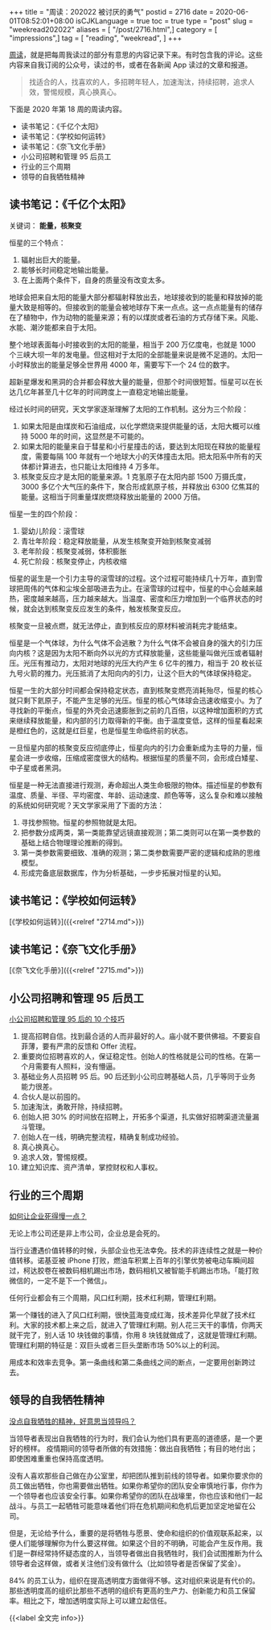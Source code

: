 +++
title = "周读：202022 被讨厌的勇气"
postid = 2716
date = 2020-06-01T08:52:01+08:00
isCJKLanguage = true
toc = true
type = "post"
slug = "weekread202022"
aliases = [ "/post/2716.html",]
category = [ "impressions",]
tag = [ "reading", "weekread", ]
+++

[周读](/tag/weekread/)，就是把每周我读过的部分有意思的内容记录下来。有时包含我的评论。这些内容来自我订阅的公众号，读过的书，或者在各新闻 App 读过的文章和报道。

> 找适合的人，找喜欢的人，多招聘年轻人，加速淘汰，持续招聘，追求人效，警惕规模，真心换真心。

<!--more-->

下面是 2020 年第 18 周的周读内容。

- 读书笔记：《千亿个太阳》
- 读书笔记：《学校如何运转》
- 读书笔记：《奈飞文化手册》
- 小公司招聘和管理 95 后员工
- 行业的三个周期
- 领导的自我牺牲精神

## 读书笔记：《千亿个太阳》

关键词： **能量，核聚变**

恒星的三个特点：

1. 辐射出巨大的能量。
2. 能够长时间稳定地输出能量。
3. 在上面两个条件下，自身的质量没有改变太多。

地球会把来自太阳的能量大部分都辐射释放出去，地球接收到的能量和释放掉的能量大致是相等的。但接收到的能量会被地球存下来一点点。这一点点能量有的储存在了植物中，作为动物的能量来源；有的以煤炭或者石油的方式存储下来。风能、水能、潮汐能都来自于太阳。

整个地球表面每小时接收到的太阳的能量，相当于 200 万亿度电，也就是 1000 个三峡大坝一年的发电量。但这相对于太阳的全部能量来说是微不足道的。太阳一小时释放出的能量足够全世界用 4000 年，需要写下一个 24 位的数字。

超新星爆发和黑洞的合并都会释放大量的能量，但那个时间很短暂。恒星可以在长达几亿年甚至几十亿年的时间跨度上一直稳定地输出能量。

经过长时间的研究，天文学家逐渐理解了太阳的工作机制。这分为三个阶段：

1. 如果太阳是由煤炭和石油组成，以化学燃烧来提供能量的话，太阳大概可以维持 5000 年的时间，这显然是不可能的。
2. 如果太阳的能量来自于彗星和小行星撞击的话，要达到太阳现在释放的能量程度，需要每隔 100 年就有一个地球大小的天体撞击太阳。把太阳系中所有的天体都计算进去，也只能让太阳维持 4 万多年。
3. 核聚变反应才是太阳的能量来源。1 克氢原子在太阳内部 1500 万摄氏度，3000 多亿个大气压的条件下，聚合形成氦原子核，并释放出 6300 亿焦耳的能量。这相当于同重量煤炭燃烧释放出能量的 2000 万倍。

恒星一生的四个阶段：

1. 婴幼儿阶段：滚雪球
2. 青壮年阶段：稳定释放能量，从发生核聚变开始到核聚变减弱
3. 老年阶段：核聚变减弱，体积膨胀
4. 死亡阶段：核聚变停止，内核收缩

恒星的诞生是一个引力主导的滚雪球的过程。这个过程可能持续几十万年，直到雪球把周伟的气体和尘埃全部吸进去为止。在滚雪球的过程中，恒星的中心会越来越热，密度越来越高，压力越来越大。当温度、密度和压力增加到一个临界状态的时候，就会达到核聚变反应发生的条件，触发核聚变反应。

核聚变一旦被点燃，就无法停止，直到核反应的原材料被消耗完才能结束。

恒星是一个气体球，为什么气体不会逃散？为什么气体不会被自身的强大的引力压向内核？这是因为太阳不断向外以光的方式释放能量，这些能量叫做光压或者辐射压。光压有推动力，太阳对地球的光压大约产生 6 亿牛的推力，相当于 20 枚长征九号火箭的推力。光压抵消了太阳向内的引力，让这个巨大的气体球保持稳定。

恒星一生的大部分时间都会保持稳定状态，直到核聚变燃亮消耗殆尽，恒星的核心就只剩下氦原子，不能产生足够的光压。恒星的核心气体球会迅速收缩变小。为了寻找新的平衡点，恒星的外壳会迅速膨胀到之前的几百倍，以这种增加面积的方式来继续释放能量，和内部的引力取得新的平衡。由于温度变低，这样的恒星看起来是橙红色的，这就是红巨星，也是恒星生命临终前的状态。

一旦恒星内部的核聚变反应彻底停止，恒星向内的引力会重新成为主导的力量，恒星会进一步收缩，压缩成密度很大的结构。根据恒星的质量不同，会形成白矮星、中子星或者黑洞。

恒星是一种无法直接进行观测，寿命超出人类生命极限的物体。描述恒星的参数有温度、质量、半径、平均密度、年龄、运动速度、颜色等等，这么复杂和难以接触的系统如何研究呢？天文学家采用了下面的方法：

1. 寻找参照物。恒星的参照物就是太阳。
2. 把参数分成两类，第一类能靠望远镜直接观测；第二类则可以在第一类参数的基础上结合物理理论推断的得到。
3. 第一类参数需要细致、准确的观测；第二类参数需要严密的逻辑和成熟的思维模型。
4. 形成完备底层数据库，作为分析基础，一步步拓展对恒星的认知。

## 读书笔记：《学校如何运转》

[《学校如何运转》]({{<relref "2714.md">}})

## 读书笔记：《奈飞文化手册》

[《奈飞文化手册》]({{<relref "2715.md">}})

## 小公司招聘和管理 95 后员工

[小公司招聘和管理 95 后的 10 个技巧](https://mp.weixin.qq.com/s?__biz=MzAxNTQ1NDY4MQ==&mid=2247483764&idx=1&sn=09153e8da55796a9a1f798d6343a9730)

1. 提高招聘自信。找到最合适的人而非最好的人。庙小就不要供佛祖。不要妄自菲薄，要有严肃的反馈和 Offer 流程。
2. 重要岗位招聘喜欢的人，保证稳定性。创始人的性格就是公司的性格。在第一个月需要有人照料，没有懵逼。
3. 基础业务人员招聘 95 后。90 后还到小公司应聘基础人员，几乎等同于业务能力很差。
4. 合伙人是以前囤的。
5. 加速淘汰，勇敢开除，持续招聘。
6. 创始人把 30% 的时间放在招聘上，开拓多个渠道，扎实做好招聘渠道流量漏斗管理。
7. 创始人在一线，明确完整流程，精确复制成功经验。
8. 真心换真心。
9. 追求人效，警惕规模。
10. 建立知识库、资产清单，掌控财权和人事权。

## 行业的三个周期

[如何让企业死得慢一点？](https://mp.weixin.qq.com/s?__biz=MjM5ODAxODQ0MA==&mid=2651140818&idx=2&sn=032075442ba6ed75e7c0f01a46f31683)


无论上市公司还是非上市公司，企业总是会死的。

当行业遭遇价值转移的时候，头部企业也无法幸免。技术的非连续性之就是一种价值转移。诺基亚被 iPhone 打败，燃油车积累上百年的引擎优势被电动车瞬间超过，柯达胶卷在被数码相机踢出市场，数码相机又被智能手机踢出市场。「能打败微信的，一定不是下一个微信」。

任何行业都会有三个周期，风口红利期，技术红利期，管理红利期。

第一个赚钱的进入了风口红利期，很快蓝海变成红海，技术差异化早就了技术红利。大家的技术都上来之后，就进入了管理红利期。别人花三天干的事情，你两天就干完了，别人话 10 块钱做的事情，你用 8 块钱就做成了，这就是管理红利期。管理红利期的特征是：双巨头或者三巨头垄断市场 50%以上的利润。

用成本和效率去竞争。第一条曲线和第二条曲线之间的断点，一定要用创新跨过去。

## 领导的自我牺牲精神

[没点自我牺牲的精神，好意思当领导吗？](https://mp.weixin.qq.com/s?__biz=MjM5NzY4MzQyMQ==&mid=2650094275&idx=1&sn=9916ef89f4d21465f572242fd25f2a98)


当领导者表现出自我牺牲的行为时，我们会认为他们具有更高的道德感，是一个更好的榜样。
疫情期间的领导者所做的有效措施：做出自我牺牲；有目的地付出；即使困难重重也保持高度透明。

没有人喜欢那些自己做在办公室里，却把团队推到前线的领导者。如果你要求你的员工做出牺牲，你也需要做出牺牲。如果你希望你的团队安全审慎地行事，你作为一个领导者也应该安全行事。如果你希望你的团队在战壕里，你也应该和他们一起战斗。与员工一起牺牲可能意味着他们将在危机期间和危机后更加坚定地留在公司。

但是，无论给予什么，重要的是将牺牲与愿景、使命和组织的价值观联系起来，以便人们能够理解你为什么要这样做。如果这个目的不明确，可能会产生反作用。我们是一群经常持怀疑态度的人，当领导者做出自我牺牲时，我们会试图推断为什么领导者会这样做，或者关注他们没有做什么（比如领导者是否保留了奖金）。

84% 的员工认为，组织在提高透明度方面做得不够。这对组织来说是有代价的。那些透明度高的组织比那些不透明的组织有更高的生产力、创新能力和员工保留率。相比之下，增加透明度实际上可以建立起信任。

{{<label 全文完 info>}}